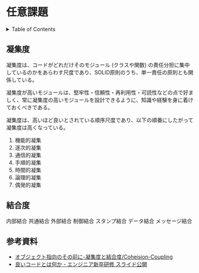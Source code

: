# 任意課題

<!-- START doctoc generated TOC please keep comment here to allow auto update -->
<!-- DON'T EDIT THIS SECTION, INSTEAD RE-RUN doctoc TO UPDATE -->
<details>
<summary>Table of Contents</summary>

- [凝集度](#%E5%87%9D%E9%9B%86%E5%BA%A6)
- [結合度](#%E7%B5%90%E5%90%88%E5%BA%A6)
- [参考資料](#%E5%8F%82%E8%80%83%E8%B3%87%E6%96%99)

</details>
<!-- END doctoc generated TOC please keep comment here to allow auto update -->

## 凝集度

凝集度は、コードがどれだけそのモジュール (クラスや関数) の責任分担に集中しているのかをあらわす尺度であり、SOLID原則のうち、単一責任の原則とも関係している。

凝集度が高いモジュールは、堅牢性・信頼性・再利用性・可読性などの点で好ましく、常に凝集度の高いモジュールを設計できるように、知識や経験を身に着けておくべきである。

凝集度は、高いほど良いとされている順序尺度であり、以下の順番にしたがって凝集度は高くなっている。

1. 機能的凝集
2. 逐次的凝集
3. 通信的凝集
4. 手順的凝集
5. 時間的凝集
6. 論理的凝集
7. 偶発的凝集

## 結合度


内部結合
共通結合
外部結合
制御結合
スタンプ結合
データ結合
メッセージ結合

## 参考資料

- [ オブジェクト指向のその前に-凝集度と結合度/Coheision-Coupling](https://speakerdeck.com/sonatard/coheision-coupling)
- [良いコードとは何か - エンジニア新卒研修 スライド公開](https://speakerdeck.com/moriatsushi/liang-ikodotohahe-ka-enziniaxin-zu-yan-xiu-suraidogong-kai)
